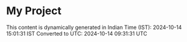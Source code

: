 # My Project

This content is dynamically generated in Indian Time (IST): 2024-10-14 15:01:31 IST
Converted to UTC: 2024-10-14 09:31:31 UTC
